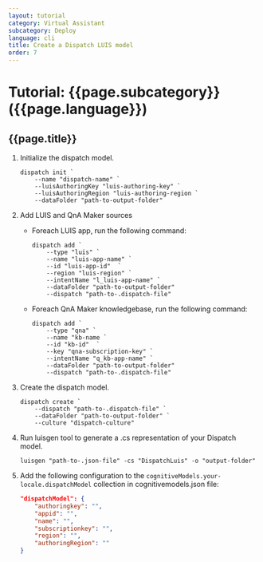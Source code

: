```yaml
---
layout: tutorial
category: Virtual Assistant
subcategory: Deploy
language: cli
title: Create a Dispatch LUIS model
order: 7
---
```


# Tutorial: {{page.subcategory}} ({{page.language}})

## {{page.title}}

1. Initialize the dispatch model.
    ```
    dispatch init `
        --name "dispatch-name" `
        --luisAuthoringKey "luis-authoring-key" `
        --luisAuthoringRegion "luis-authoring-region `
        --dataFolder "path-to-output-folder"
    ```
1. Add LUIS and QnA Maker sources
    - Foreach LUIS app, run the following command:
        ```
        dispatch add `
            --type "luis" `
            --name "luis-app-name" `
            --id "luis-app-id"  `
            --region "luis-region" `
            --intentName "l_luis-app-name" `
            --dataFolder "path-to-output-folder"
            --dispatch "path-to-.dispatch-file"
        ```

    - Foreach QnA Maker knowledgebase, run the following command:
        ```
        dispatch add `
            --type "qna" `
            --name "kb-name `
            --id "kb-id"  `
            --key "qna-subscription-key" `
            --intentName "q_kb-app-name" `
            --dataFolder "path-to-output-folder"
            --dispatch "path-to-.dispatch-file"
        ```
1. Create the dispatch model.
    ```
    dispatch create `
        --dispatch "path-to-.dispatch-file" `
        --dataFolder "path-to-output-folder" `
        --culture "dispatch-culture"
    ```
1. Run luisgen tool to generate a .cs representation of your Dispatch model.
    ```
    luisgen "path-to-.json-file" -cs "DispatchLuis" -o "output-folder"
    ```
1. Add the following configuration to the `cognitiveModels.your-locale.dispatchModel` collection in cognitivemodels.json file:
    ```json
    "dispatchModel": {
        "authoringkey": "",
        "appid": "",
        "name": "",
        "subscriptionkey": "",
        "region": "",
        "authoringRegion": ""
    }
    ```